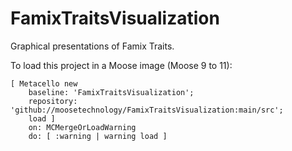 # FamixTraitsVisualization

Graphical presentations of Famix Traits.

To load this project in a Moose image (Moose 9 to 11):
```smalltalk
[ Metacello new
	baseline: 'FamixTraitsVisualization';
	repository: 'github://moosetechnology/FamixTraitsVisualization:main/src';
	load ]
	on: MCMergeOrLoadWarning
	do: [ :warning | warning load ]

